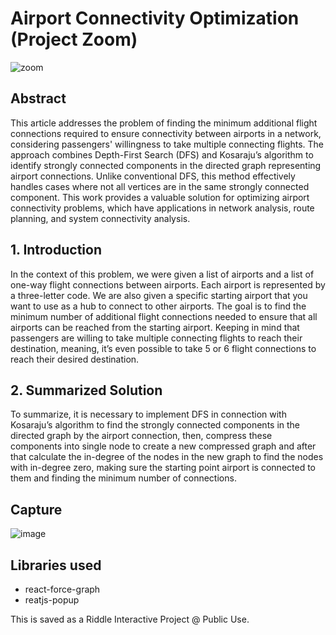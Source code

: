# Airport Connectivity Optimization (Project Zoom)

![zoom](https://github.com/mtohernandez/project-zoom/assets/67434849/4df50f65-3b34-4484-bdcb-26d6c5732494)


## Abstract
This article addresses the problem of finding the minimum additional flight connections required to ensure connectivity between airports in a network, considering passengers' willingness to take multiple connecting flights. The approach combines Depth-First Search (DFS) and Kosaraju’s algorithm to identify strongly connected components in the directed graph representing airport connections. Unlike conventional DFS, this method effectively handles cases where not all vertices are in the same strongly connected component. This work provides a valuable solution for optimizing airport connectivity problems, which have applications in network analysis, route planning, and system connectivity analysis.

## 1. Introduction
In the context of this problem, we were given a list of airports and a list of one-way flight connections between airports. Each airport is represented by a three-letter code. We are also given a specific starting airport that you want to use as a hub to connect to other airports. The goal is to find the minimum number of additional flight connections needed to ensure that all airports can be reached from the starting airport. Keeping in mind that passengers are willing to take multiple connecting flights to reach their destination, meaning, it’s even possible to take 5 or 6 flight connections to reach their desired destination.

## 2. Summarized Solution
To summarize, it is necessary to implement DFS in connection with Kosaraju’s algorithm to find the strongly connected components in the directed graph by the airport connection, then, compress these components into single node to create a new compressed graph and after that calculate the in-degree of the nodes in the new graph to find the nodes with in-degree zero, making sure the starting point airport is connected to them and finding the minimum number of connections.

## Capture

![image](https://github.com/mtohernandez/project-zoom/assets/67434849/652e8e68-80f2-4120-ab49-828719ebb7b6)

## Libraries used
- react-force-graph
- reatjs-popup

This is saved as a Riddle Interactive Project @ Public Use.
